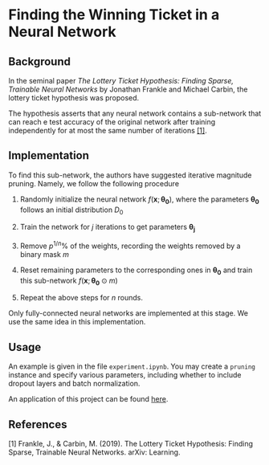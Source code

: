 # Finding the Winning Ticket in a Neural Network  

## Background  

In the seminal paper *The Lottery Ticket Hypothesis: Finding Sparse, Trainable Neural Networks* by Jonathan Frankle and Michael Carbin, the lottery ticket hypothesis was proposed.    

The hypothesis asserts that any neural network contains a sub-network that can reach e test accuracy of the original network after training independently for at most the same number of iterations [[1]](#1).  

## Implementation  

To find this sub-network, the authors have suggested iterative magnitude pruning. Namely, we follow the following procedure  

1. Randomly initialize the neural network $f(\mathbf{x};\mathbf{\theta_0})$, where the parameters $\mathbf{\theta_0}$ follows an initial distribution $D_0$

2. Train the network for $j$ iterations to get parameters $\mathbf{\theta_j}$  

3. Remove $p^{1/n}\%$ of the weights, recording the weights removed by a binary mask $m$

4.  Reset remaining parameters to the corresponding ones in $\mathbf{\theta_0}$ and train this sub-network $f(\mathbf{x};\mathbf{\theta_0} \odot m)$  

5.  Repeat the above steps for $n$ rounds.  

Only fully-connected neural networks are implemented at this stage. We use the same idea in this implementation. 

## Usage  

An example is given in the file `experiment.ipynb`. You may create a `pruning` instance and specify various parameters, including whether to include dropout layers and batch normalization.  

An application of this project can be found [here](https://github.com/Julie3399/UROP-2022).  







## References
<a id="1">[1]</a>
Frankle, J., & Carbin, M. (2019). The Lottery Ticket Hypothesis: Finding Sparse, Trainable Neural Networks. arXiv: Learning.

